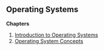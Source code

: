 
## Operating Systems

**Chapters**
1) [Introduction to Operating Systems](SICSR/Operating%20Systems/1/README.md)
2) [Operating System Concepts](SICSR/Operating%20Systems/2/README.md)

